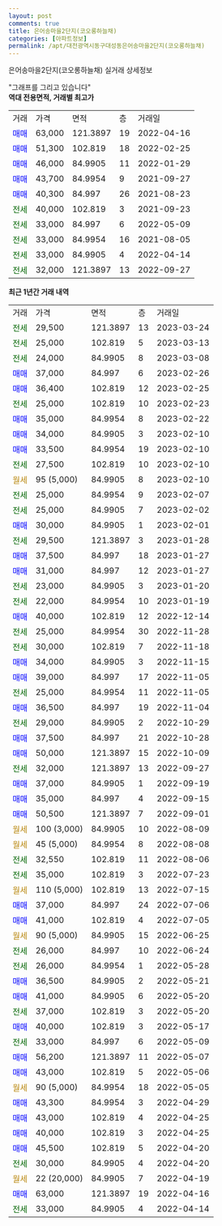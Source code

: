 ```yaml
---
layout: post
comments: true
title: 은어송마을2단지(코오롱하늘채)
categories: [아파트정보]
permalink: /apt/대전광역시동구대성동은어송마을2단지(코오롱하늘채)
---
```


은어송마을2단지(코오롱하늘채) 실거래 상세정보

<script type="text/javascript">
  google.charts.load('current', {'packages':['line', 'corechart']});
  google.charts.setOnLoadCallback(drawChart);

  function drawChart() {
    var data = new google.visualization.DataTable();
    data.addColumn('date', '거래일');
    data.addColumn('number', "매매");
    data.addColumn('number', "전세");
    data.addColumn('number', "전매");

    data.addRows([[new Date(Date.parse("2023-03-24")), null, 29500, null], [new Date(Date.parse("2023-03-13")), null, 25000, null], [new Date(Date.parse("2023-03-08")), null, 24000, null], [new Date(Date.parse("2023-02-26")), 37000, null, null], [new Date(Date.parse("2023-02-25")), 36400, null, null], [new Date(Date.parse("2023-02-23")), null, 25000, null], [new Date(Date.parse("2023-02-22")), 35000, null, null], [new Date(Date.parse("2023-02-10")), 34000, null, null], [new Date(Date.parse("2023-02-10")), 33500, null, null], [new Date(Date.parse("2023-02-10")), null, 27500, null], [new Date(Date.parse("2023-02-10")), null, null, null], [new Date(Date.parse("2023-02-07")), null, 25000, null], [new Date(Date.parse("2023-02-02")), null, 25000, null], [new Date(Date.parse("2023-02-01")), 30000, null, null], [new Date(Date.parse("2023-01-28")), null, 29500, null], [new Date(Date.parse("2023-01-27")), 37500, null, null], [new Date(Date.parse("2023-01-27")), 31000, null, null], [new Date(Date.parse("2023-01-20")), null, 23000, null], [new Date(Date.parse("2023-01-19")), null, 22000, null], [new Date(Date.parse("2022-12-14")), 40000, null, null], [new Date(Date.parse("2022-11-28")), null, 25000, null], [new Date(Date.parse("2022-11-18")), null, 30000, null], [new Date(Date.parse("2022-11-15")), 34000, null, null], [new Date(Date.parse("2022-11-05")), 39000, null, null], [new Date(Date.parse("2022-11-05")), null, 25000, null], [new Date(Date.parse("2022-11-04")), 36500, null, null], [new Date(Date.parse("2022-10-29")), null, 29000, null], [new Date(Date.parse("2022-10-28")), 37500, null, null], [new Date(Date.parse("2022-10-09")), 50000, null, null], [new Date(Date.parse("2022-09-27")), null, 32000, null], [new Date(Date.parse("2022-09-19")), 37000, null, null], [new Date(Date.parse("2022-09-15")), 35000, null, null], [new Date(Date.parse("2022-09-01")), 50500, null, null], [new Date(Date.parse("2022-08-09")), null, null, null], [new Date(Date.parse("2022-08-08")), null, null, null], [new Date(Date.parse("2022-08-06")), null, 32550, null], [new Date(Date.parse("2022-07-23")), null, 35000, null], [new Date(Date.parse("2022-07-15")), null, null, null], [new Date(Date.parse("2022-07-06")), 37000, null, null], [new Date(Date.parse("2022-07-05")), 41000, null, null], [new Date(Date.parse("2022-06-25")), null, null, null], [new Date(Date.parse("2022-06-24")), null, 26000, null], [new Date(Date.parse("2022-05-28")), null, 26000, null], [new Date(Date.parse("2022-05-21")), 36500, null, null], [new Date(Date.parse("2022-05-20")), 41000, null, null], [new Date(Date.parse("2022-05-20")), null, 37000, null], [new Date(Date.parse("2022-05-17")), 40000, null, null], [new Date(Date.parse("2022-05-09")), null, 33000, null], [new Date(Date.parse("2022-05-07")), 56200, null, null], [new Date(Date.parse("2022-05-06")), 43000, null, null], [new Date(Date.parse("2022-05-05")), null, null, null], [new Date(Date.parse("2022-04-29")), 43300, null, null], [new Date(Date.parse("2022-04-25")), 43000, null, null], [new Date(Date.parse("2022-04-25")), 40000, null, null], [new Date(Date.parse("2022-04-20")), 45500, null, null], [new Date(Date.parse("2022-04-20")), null, 30000, null], [new Date(Date.parse("2022-04-19")), null, null, null], [new Date(Date.parse("2022-04-16")), 63000, null, null], [new Date(Date.parse("2022-04-14")), null, 33000, null]]);

    var options = {
      hAxis: {
        format: 'yyyy/MM/dd'
      },    
      lineWidth: 0,
      pointsVisible: true,    
      title: '최근 1년간 유형별 실거래가 분포',
      legend: { position: 'bottom' }
    };

    var formatter = new google.visualization.NumberFormat({pattern:'###,###'} );
    formatter.format(data, 1);
    formatter.format(data, 2);
    
    setTimeout(function() {
        var chart = new google.visualization.LineChart(document.getElementById('columnchart_material'));
        chart.draw(data, (options));
        document.getElementById('loading').style.display = 'none';
    }, 200);
  }
</script>


<div id="loading" style="z-index:20; display: block; margin-left: 0px">"그래프를 그리고 있습니다"</div>
<div id="columnchart_material" style="width: 95%; margin-left: 0px; display: block"></div>
<!-- contents start -->
<b>역대 전용면적, 거래별 최고가</b>
<table class="sortable">
    <tr>
      <td>거래</td>
      <td>가격</td>
      <td>면적</td>
      <td>층</td>
      <td>거래일</td>
    </tr>
        <tr>
          <td><a style="color: blue">매매</a></td>
          <td>63,000</td>
          <td>121.3897</td>
          <td>19</td>
          <td>2022-04-16</td>
        </tr>            <tr>
          <td><a style="color: blue">매매</a></td>
          <td>51,300</td>
          <td>102.819</td>
          <td>18</td>
          <td>2022-02-25</td>
        </tr>            <tr>
          <td><a style="color: blue">매매</a></td>
          <td>46,000</td>
          <td>84.9905</td>
          <td>11</td>
          <td>2022-01-29</td>
        </tr>            <tr>
          <td><a style="color: blue">매매</a></td>
          <td>43,700</td>
          <td>84.9954</td>
          <td>9</td>
          <td>2021-09-27</td>
        </tr>            <tr>
          <td><a style="color: blue">매매</a></td>
          <td>40,300</td>
          <td>84.997</td>
          <td>26</td>
          <td>2021-08-23</td>
        </tr>        
        <tr>
              <td><a style="color: darkgreen">전세</a></td>
              <td>40,000</td>
              <td>102.819</td>
              <td>3</td>
              <td>2021-09-23</td>
            </tr>            <tr>
              <td><a style="color: darkgreen">전세</a></td>
              <td>33,000</td>
              <td>84.997</td>
              <td>6</td>
              <td>2022-05-09</td>
            </tr>            <tr>
              <td><a style="color: darkgreen">전세</a></td>
              <td>33,000</td>
              <td>84.9954</td>
              <td>16</td>
              <td>2021-08-05</td>
            </tr>            <tr>
              <td><a style="color: darkgreen">전세</a></td>
              <td>33,000</td>
              <td>84.9905</td>
              <td>4</td>
              <td>2022-04-14</td>
            </tr>            <tr>
              <td><a style="color: darkgreen">전세</a></td>
              <td>32,000</td>
              <td>121.3897</td>
              <td>13</td>
              <td>2022-09-27</td>
            </tr>        
    
</table>

<b>최근 1년간 거래 내역</b>

<table class="sortable">
    <tr>
      <td>거래</td>
      <td>가격</td>
      <td>면적</td>
      <td>층</td>
      <td>거래일</td>
    </tr>
    <tr>
      <td><a style="color: darkgreen">전세</a></td>
      <td>29,500</td>
      <td>121.3897</td>
      <td>13</td>
      <td>2023-03-24</td>
    </tr>          <tr>
      <td><a style="color: darkgreen">전세</a></td>
      <td>25,000</td>
      <td>102.819</td>
      <td>5</td>
      <td>2023-03-13</td>
    </tr>          <tr>
      <td><a style="color: darkgreen">전세</a></td>
      <td>24,000</td>
      <td>84.9905</td>
      <td>8</td>
      <td>2023-03-08</td>
    </tr>          <tr>
      <td><a style="color: blue">매매</a></td>
      <td>37,000</td>
      <td>84.997</td>
      <td>6</td>
      <td>2023-02-26</td>
    </tr>          <tr>
      <td><a style="color: blue">매매</a></td>
      <td>36,400</td>
      <td>102.819</td>
      <td>12</td>
      <td>2023-02-25</td>
    </tr>          <tr>
      <td><a style="color: darkgreen">전세</a></td>
      <td>25,000</td>
      <td>102.819</td>
      <td>10</td>
      <td>2023-02-23</td>
    </tr>          <tr>
      <td><a style="color: blue">매매</a></td>
      <td>35,000</td>
      <td>84.9954</td>
      <td>8</td>
      <td>2023-02-22</td>
    </tr>          <tr>
      <td><a style="color: blue">매매</a></td>
      <td>34,000</td>
      <td>84.9905</td>
      <td>3</td>
      <td>2023-02-10</td>
    </tr>          <tr>
      <td><a style="color: blue">매매</a></td>
      <td>33,500</td>
      <td>84.9954</td>
      <td>19</td>
      <td>2023-02-10</td>
    </tr>          <tr>
      <td><a style="color: darkgreen">전세</a></td>
      <td>27,500</td>
      <td>102.819</td>
      <td>10</td>
      <td>2023-02-10</td>
    </tr>          <tr>
      <td><a style="color: darkgoldenrod">월세</a></td>
      <td>95 (5,000)</td>
      <td>84.9905</td>
      <td>8</td>
      <td>2023-02-10</td>
    </tr>          <tr>
      <td><a style="color: darkgreen">전세</a></td>
      <td>25,000</td>
      <td>84.9954</td>
      <td>9</td>
      <td>2023-02-07</td>
    </tr>          <tr>
      <td><a style="color: darkgreen">전세</a></td>
      <td>25,000</td>
      <td>84.9905</td>
      <td>7</td>
      <td>2023-02-02</td>
    </tr>          <tr>
      <td><a style="color: blue">매매</a></td>
      <td>30,000</td>
      <td>84.9905</td>
      <td>1</td>
      <td>2023-02-01</td>
    </tr>          <tr>
      <td><a style="color: darkgreen">전세</a></td>
      <td>29,500</td>
      <td>121.3897</td>
      <td>3</td>
      <td>2023-01-28</td>
    </tr>          <tr>
      <td><a style="color: blue">매매</a></td>
      <td>37,500</td>
      <td>84.997</td>
      <td>18</td>
      <td>2023-01-27</td>
    </tr>          <tr>
      <td><a style="color: blue">매매</a></td>
      <td>31,000</td>
      <td>84.997</td>
      <td>12</td>
      <td>2023-01-27</td>
    </tr>          <tr>
      <td><a style="color: darkgreen">전세</a></td>
      <td>23,000</td>
      <td>84.9905</td>
      <td>3</td>
      <td>2023-01-20</td>
    </tr>          <tr>
      <td><a style="color: darkgreen">전세</a></td>
      <td>22,000</td>
      <td>84.9954</td>
      <td>10</td>
      <td>2023-01-19</td>
    </tr>          <tr>
      <td><a style="color: blue">매매</a></td>
      <td>40,000</td>
      <td>102.819</td>
      <td>12</td>
      <td>2022-12-14</td>
    </tr>          <tr>
      <td><a style="color: darkgreen">전세</a></td>
      <td>25,000</td>
      <td>84.9954</td>
      <td>30</td>
      <td>2022-11-28</td>
    </tr>          <tr>
      <td><a style="color: darkgreen">전세</a></td>
      <td>30,000</td>
      <td>102.819</td>
      <td>7</td>
      <td>2022-11-18</td>
    </tr>          <tr>
      <td><a style="color: blue">매매</a></td>
      <td>34,000</td>
      <td>84.9905</td>
      <td>3</td>
      <td>2022-11-15</td>
    </tr>          <tr>
      <td><a style="color: blue">매매</a></td>
      <td>39,000</td>
      <td>84.997</td>
      <td>17</td>
      <td>2022-11-05</td>
    </tr>          <tr>
      <td><a style="color: darkgreen">전세</a></td>
      <td>25,000</td>
      <td>84.9954</td>
      <td>11</td>
      <td>2022-11-05</td>
    </tr>          <tr>
      <td><a style="color: blue">매매</a></td>
      <td>36,500</td>
      <td>84.997</td>
      <td>19</td>
      <td>2022-11-04</td>
    </tr>          <tr>
      <td><a style="color: darkgreen">전세</a></td>
      <td>29,000</td>
      <td>84.9905</td>
      <td>2</td>
      <td>2022-10-29</td>
    </tr>          <tr>
      <td><a style="color: blue">매매</a></td>
      <td>37,500</td>
      <td>84.997</td>
      <td>21</td>
      <td>2022-10-28</td>
    </tr>          <tr>
      <td><a style="color: blue">매매</a></td>
      <td>50,000</td>
      <td>121.3897</td>
      <td>15</td>
      <td>2022-10-09</td>
    </tr>          <tr>
      <td><a style="color: darkgreen">전세</a></td>
      <td>32,000</td>
      <td>121.3897</td>
      <td>13</td>
      <td>2022-09-27</td>
    </tr>          <tr>
      <td><a style="color: blue">매매</a></td>
      <td>37,000</td>
      <td>84.9905</td>
      <td>1</td>
      <td>2022-09-19</td>
    </tr>          <tr>
      <td><a style="color: blue">매매</a></td>
      <td>35,000</td>
      <td>84.997</td>
      <td>4</td>
      <td>2022-09-15</td>
    </tr>          <tr>
      <td><a style="color: blue">매매</a></td>
      <td>50,500</td>
      <td>121.3897</td>
      <td>7</td>
      <td>2022-09-01</td>
    </tr>          <tr>
      <td><a style="color: darkgoldenrod">월세</a></td>
      <td>100 (3,000)</td>
      <td>84.9905</td>
      <td>10</td>
      <td>2022-08-09</td>
    </tr>          <tr>
      <td><a style="color: darkgoldenrod">월세</a></td>
      <td>45 (5,000)</td>
      <td>84.9954</td>
      <td>8</td>
      <td>2022-08-08</td>
    </tr>          <tr>
      <td><a style="color: darkgreen">전세</a></td>
      <td>32,550</td>
      <td>102.819</td>
      <td>11</td>
      <td>2022-08-06</td>
    </tr>          <tr>
      <td><a style="color: darkgreen">전세</a></td>
      <td>35,000</td>
      <td>102.819</td>
      <td>3</td>
      <td>2022-07-23</td>
    </tr>          <tr>
      <td><a style="color: darkgoldenrod">월세</a></td>
      <td>110 (5,000)</td>
      <td>102.819</td>
      <td>13</td>
      <td>2022-07-15</td>
    </tr>          <tr>
      <td><a style="color: blue">매매</a></td>
      <td>37,000</td>
      <td>84.997</td>
      <td>24</td>
      <td>2022-07-06</td>
    </tr>          <tr>
      <td><a style="color: blue">매매</a></td>
      <td>41,000</td>
      <td>102.819</td>
      <td>4</td>
      <td>2022-07-05</td>
    </tr>          <tr>
      <td><a style="color: darkgoldenrod">월세</a></td>
      <td>90 (5,000)</td>
      <td>84.9905</td>
      <td>15</td>
      <td>2022-06-25</td>
    </tr>          <tr>
      <td><a style="color: darkgreen">전세</a></td>
      <td>26,000</td>
      <td>84.997</td>
      <td>10</td>
      <td>2022-06-24</td>
    </tr>          <tr>
      <td><a style="color: darkgreen">전세</a></td>
      <td>26,000</td>
      <td>84.9954</td>
      <td>1</td>
      <td>2022-05-28</td>
    </tr>          <tr>
      <td><a style="color: blue">매매</a></td>
      <td>36,500</td>
      <td>84.9905</td>
      <td>2</td>
      <td>2022-05-21</td>
    </tr>          <tr>
      <td><a style="color: blue">매매</a></td>
      <td>41,000</td>
      <td>84.9905</td>
      <td>6</td>
      <td>2022-05-20</td>
    </tr>          <tr>
      <td><a style="color: darkgreen">전세</a></td>
      <td>37,000</td>
      <td>102.819</td>
      <td>3</td>
      <td>2022-05-20</td>
    </tr>          <tr>
      <td><a style="color: blue">매매</a></td>
      <td>40,000</td>
      <td>102.819</td>
      <td>3</td>
      <td>2022-05-17</td>
    </tr>          <tr>
      <td><a style="color: darkgreen">전세</a></td>
      <td>33,000</td>
      <td>84.997</td>
      <td>6</td>
      <td>2022-05-09</td>
    </tr>          <tr>
      <td><a style="color: blue">매매</a></td>
      <td>56,200</td>
      <td>121.3897</td>
      <td>11</td>
      <td>2022-05-07</td>
    </tr>          <tr>
      <td><a style="color: blue">매매</a></td>
      <td>43,000</td>
      <td>102.819</td>
      <td>5</td>
      <td>2022-05-06</td>
    </tr>          <tr>
      <td><a style="color: darkgoldenrod">월세</a></td>
      <td>90 (5,000)</td>
      <td>84.9954</td>
      <td>18</td>
      <td>2022-05-05</td>
    </tr>          <tr>
      <td><a style="color: blue">매매</a></td>
      <td>43,300</td>
      <td>84.9954</td>
      <td>3</td>
      <td>2022-04-29</td>
    </tr>          <tr>
      <td><a style="color: blue">매매</a></td>
      <td>43,000</td>
      <td>102.819</td>
      <td>4</td>
      <td>2022-04-25</td>
    </tr>          <tr>
      <td><a style="color: blue">매매</a></td>
      <td>40,000</td>
      <td>102.819</td>
      <td>3</td>
      <td>2022-04-25</td>
    </tr>          <tr>
      <td><a style="color: blue">매매</a></td>
      <td>45,500</td>
      <td>102.819</td>
      <td>5</td>
      <td>2022-04-20</td>
    </tr>          <tr>
      <td><a style="color: darkgreen">전세</a></td>
      <td>30,000</td>
      <td>84.9905</td>
      <td>4</td>
      <td>2022-04-20</td>
    </tr>          <tr>
      <td><a style="color: darkgoldenrod">월세</a></td>
      <td>22 (20,000)</td>
      <td>84.9905</td>
      <td>7</td>
      <td>2022-04-19</td>
    </tr>          <tr>
      <td><a style="color: blue">매매</a></td>
      <td>63,000</td>
      <td>121.3897</td>
      <td>19</td>
      <td>2022-04-16</td>
    </tr>          <tr>
      <td><a style="color: darkgreen">전세</a></td>
      <td>33,000</td>
      <td>84.9905</td>
      <td>4</td>
      <td>2022-04-14</td>
    </tr>      </table>
<!-- contents end -->    

